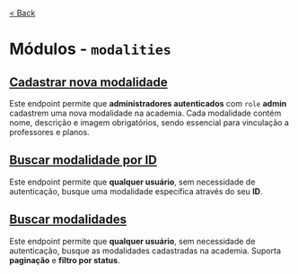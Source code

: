 [< Back](../)

# Módulos - `modalities`

## [Cadastrar nova modalidade](../../../backend/modules/modalities/create-modality/)
Este endpoint permite que **administradores autenticados** com `role` **admin** cadastrem uma nova modalidade na academia. Cada modalidade contém nome, descrição e imagem obrigatórios, sendo essencial para vinculação a professores e planos.

## [Buscar modalidade por ID](../../../backend/modules/modalities/find-one-modality/)
Este endpoint permite que **qualquer usuário**, sem necessidade de autenticação, busque uma modalidade específica através do seu **ID**.

## [Buscar modalidades](../../../backend/modules/modalities/find-all-modalities/)
Este endpoint permite que **qualquer usuário**, sem necessidade de autenticação, busque as modalidades cadastradas na academia. Suporta **paginação** e **filtro por status**.